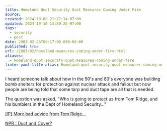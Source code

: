 ```yaml
---
title: Homeland Quot Security Quot Measures Coming Under Fire
source: 
created: 2024-10-06 21:27:14-07:00
updated: 2024-10-10 14:59:26-07:00
tags:
  - security
  - post
date: 2003-02-26T09:17:00.000-08:00
published: true
url: /2003/02/homeland-measures-coming-under-fire.html
aliases:
  - Homeland-quot-security-quot-measures-coming-under-fire
linter-yaml-title-alias: Homeland-quot-security-quot-measures-coming-under-fire
---
```



I heard someone talk about how in the 50's and 60's everyone was building bomb shelters for protection against nuclear attack and fallout but now people are being told that some tarp and duct tape are all that is needed.  
  
The question was asked, "Who is going to protect us from Tom Ridge, and his bumblers in the Dept of Homeland Security..."  
  
[\[IP\] More bad advice from Tom Ridge...](http://www.interesting-people.org/archives/interesting-people/200302/msg00195.html "[IP] More bad advice from Tom Ridge...")  
  
[NPR : Duct and Cover?](http://www.npr.org/display_pages/features/feature_1161040.html "NPR : Duct and Cover?")